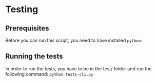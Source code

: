 # Testing 

## Prerequisites

Before you can run this script, you need to have installed `python`.

## Running the tests

In order to run the tests, you have to be in the test/ folder and run the following command:
    `python tests-cli.py`
